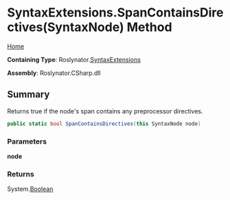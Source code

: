 # SyntaxExtensions\.SpanContainsDirectives\(SyntaxNode\) Method

[Home](../../../README.md)

**Containing Type**: Roslynator\.[SyntaxExtensions](../README.md)

**Assembly**: Roslynator\.CSharp\.dll

## Summary

Returns true if the node's span contains any preprocessor directives\.

```csharp
public static bool SpanContainsDirectives(this SyntaxNode node)
```

### Parameters

**node**

### Returns

System\.[Boolean](https://docs.microsoft.com/en-us/dotnet/api/system.boolean)


